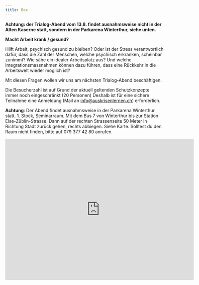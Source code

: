 ```yaml
---
title: Box
---
```

**Achtung: der Trialog-Abend vom 13.8. findet ausnahmsweise nicht in der Alten Kaserne statt, sondern in der Parkarena Winterthur, siehe unten.**

**Macht Arbeit krank / gesund?**

Hilft Arbeit, psychisch gesund zu bleiben? Oder ist der Stress verantwortlich dafür, dass die Zahl der Menschen, welche psychisch erkranken, scheinbar zunimmt? Wie sähe ein idealer Arbeitsplatz aus? Und welche Integrationsmassnahmen können dazu führen, dass eine Rückkehr in die Arbeitswelt wieder möglich ist?

Mit diesen Fragen wollen wir uns am nächsten Trialog-Abend beschäftigen.

Die Besucherzahl ist auf Grund der aktuell geltenden Schutzkonzepte immer noch eingeschränkt (20 Personen) Deshalb ist für eine sichere Teilnahme eine Anmeldung (Mail an info@auskrisenlernen.ch) erforderlich.

**Achtung**: Der Abend findet ausnahmsweise in der Park&shy;arena Winterthur statt.  1. Stock, Seminarraum. Mit dem Bus 7 von Winterthur bis zur Station Else-Züblin-Strasse. Dann auf der rechten Strassenseite 50 Meter in Richtung Stadt zurück gehen, rechts abbiegen. Siehe Karte. Solltest du den Raum nicht finden, bitte auf 079 377 42 80 anrufen.

<iframe class='map' src="https://www.google.com/maps/embed?pb=!1m18!1m12!1m3!1d2695.2382751619207!2d8.758975715626976!3d47.50475067917797!2m3!1f0!2f0!3f0!3m2!1i1024!2i768!4f13.1!3m3!1m2!1s0x479a99f6d3ae6c17%3A0x21cb42206a3b647f!2sQuellenhof-Stiftung%2C%20Kongresszentrum%20Parkarena!5e0!3m2!1sde!2sat!4v1596034075173!5m2!1sde!2sat" width="600" height="450" frameborder="0" style="border:0;" allowfullscreen="" aria-hidden="false" tabindex="0"></iframe>